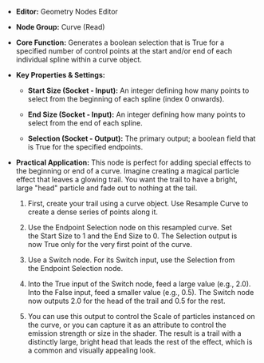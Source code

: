- **Editor:** Geometry Nodes Editor
    
- **Node Group:** Curve (Read)
    
- **Core Function:** Generates a boolean selection that is True for a specified number of control points at the start and/or end of each individual spline within a curve object.
    
- **Key Properties & Settings:**
    
    - **Start Size (Socket - Input):** An integer defining how many points to select from the beginning of each spline (index 0 onwards).
        
    - **End Size (Socket - Input):** An integer defining how many points to select from the end of each spline.
        
    - **Selection (Socket - Output):** The primary output; a boolean field that is True for the specified endpoints.
        
- **Practical Application:** This node is perfect for adding special effects to the beginning or end of a curve. Imagine creating a magical particle effect that leaves a glowing trail. You want the trail to have a bright, large "head" particle and fade out to nothing at the tail.
    
    1. First, create your trail using a curve object. Use Resample Curve to create a dense series of points along it.
        
    2. Use the Endpoint Selection node on this resampled curve. Set the Start Size to 1 and the End Size to 0. The Selection output is now True only for the very first point of the curve.
        
    3. Use a Switch node. For its Switch input, use the Selection from the Endpoint Selection node.
        
    4. Into the True input of the Switch node, feed a large value (e.g., 2.0). Into the False input, feed a smaller value (e.g., 0.5). The Switch node now outputs 2.0 for the head of the trail and 0.5 for the rest.
        
    5. You can use this output to control the Scale of particles instanced on the curve, or you can capture it as an attribute to control the emission strength or size in the shader. The result is a trail with a distinctly large, bright head that leads the rest of the effect, which is a common and visually appealing look.